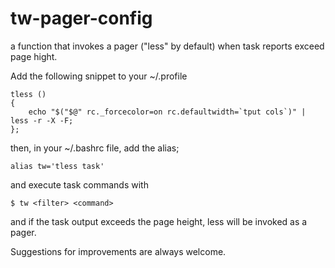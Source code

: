 # tw-pager-config
a function that invokes a pager ("less" by default) when task reports exceed page hight.

Add the following snippet to your ~/.profile
```
tless ()
{
    echo "$("$@" rc._forcecolor=on rc.defaultwidth=`tput cols`)" | less -r -X -F;
};
```
then, in your ~/.bashrc file, add the alias;
```
alias tw='tless task'
```
and execute task commands with
```
$ tw <filter> <command>
```
and if the task output exceeds the page height, less will be invoked as a pager.

Suggestions for improvements are always welcome.

